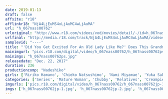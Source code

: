 ```yaml
---
date: 2019-01-13
draft: false
affsite: "r18"
afflinkr18: "NjA4LjEuMS4xLjAuMC4wLjAuMA"
url: "h_067nass00762"
urloriginal: "http://www.r18.com/videos/vod/movies/detail/-/id=h_067nass00762"
urlfinal: "http://media.r18.com/track/NjA4LjEuMS4xLjAuMC4wLjAuMA/videos/vod/movies/detail/-/id=h_067nass00762"
samplevid: "----"
title: "'Did You Get Excited For An Old Lady Like Me?' Does This Grandma Love Her Grandson So Much That When She Spreads Her Dried Up Crusty Pussy For His Rock Hard Erection, It Will Make Her Feel Good? 2"
mainimgurl: "pics.r18.com/digital/video/h_067nass00762/h_067nass00762ps.jpg"
mainimgs: "h_067nass00762ps.jpg"
releasedate: "Dec. 22, 2017"
duration: 236
productioncomp: "Nadeshiko"
girls: ['Ririko Hamano', 'Chieko Natsushimo', 'Nami Miyamae', 'Yuka Sakuragi', 'Toki Mikawa']
categories: ['Series', 'Mature Woman', 'Chubby', 'Relatives', 'Creampie', 'Over 4 Hours', 'Hi-Def']
imgurls: ['pics.r18.com/digital/video/h_067nass00762/h_067nass00762jp-1.jpg', 'pics.r18.com/digital/video/h_067nass00762/h_067nass00762jp-2.jpg', 'pics.r18.com/digital/video/h_067nass00762/h_067nass00762jp-3.jpg', 'pics.r18.com/digital/video/h_067nass00762/h_067nass00762jp-4.jpg', 'pics.r18.com/digital/video/h_067nass00762/h_067nass00762jp-5.jpg', 'pics.r18.com/digital/video/h_067nass00762/h_067nass00762jp-6.jpg', 'pics.r18.com/digital/video/h_067nass00762/h_067nass00762jp-7.jpg', 'pics.r18.com/digital/video/h_067nass00762/h_067nass00762jp-8.jpg', 'pics.r18.com/digital/video/h_067nass00762/h_067nass00762jp-9.jpg', 'pics.r18.com/digital/video/h_067nass00762/h_067nass00762jp-10.jpg', 'pics.r18.com/digital/video/h_067nass00762/h_067nass00762jp-11.jpg', 'pics.r18.com/digital/video/h_067nass00762/h_067nass00762jp-12.jpg', 'pics.r18.com/digital/video/h_067nass00762/h_067nass00762jp-13.jpg', 'pics.r18.com/digital/video/h_067nass00762/h_067nass00762jp-14.jpg', 'pics.r18.com/digital/video/h_067nass00762/h_067nass00762jp-15.jpg', 'pics.r18.com/digital/video/h_067nass00762/h_067nass00762jp-16.jpg', 'pics.r18.com/digital/video/h_067nass00762/h_067nass00762jp-17.jpg', 'pics.r18.com/digital/video/h_067nass00762/h_067nass00762jp-18.jpg', 'pics.r18.com/digital/video/h_067nass00762/h_067nass00762jp-19.jpg', 'pics.r18.com/digital/video/h_067nass00762/h_067nass00762jp-20.jpg']
imgs: ['h_067nass00762jp-1.jpg', 'h_067nass00762jp-2.jpg', 'h_067nass00762jp-3.jpg', 'h_067nass00762jp-4.jpg', 'h_067nass00762jp-5.jpg', 'h_067nass00762jp-6.jpg', 'h_067nass00762jp-7.jpg', 'h_067nass00762jp-8.jpg', 'h_067nass00762jp-9.jpg', 'h_067nass00762jp-10.jpg', 'h_067nass00762jp-11.jpg', 'h_067nass00762jp-12.jpg', 'h_067nass00762jp-13.jpg', 'h_067nass00762jp-14.jpg', 'h_067nass00762jp-15.jpg', 'h_067nass00762jp-16.jpg', 'h_067nass00762jp-17.jpg', 'h_067nass00762jp-18.jpg', 'h_067nass00762jp-19.jpg', 'h_067nass00762jp-20.jpg']
---
```

